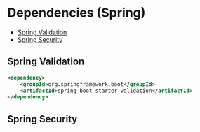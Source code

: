# Dependencies (Spring)

- [Spring Validation](#spring-validation)
- [Spring Security](#spring-security)

## Spring Validation
```xml
<dependency>
	<groupId>org.springframework.boot</groupId>
	<artifactId>spring-boot-starter-validation</artifactId>
</dependency>
```

## Spring Security
```xml

```



















